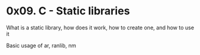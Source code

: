# 0x09. C - Static libraries




What is a static library, how does it work, how to create one, and how to use it

Basic usage of ar, ranlib, nm


